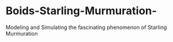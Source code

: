 # Boids-Starling-Murmuration-
Modeling and Simulating the fascinating phenomenon of Starling Murmuration
